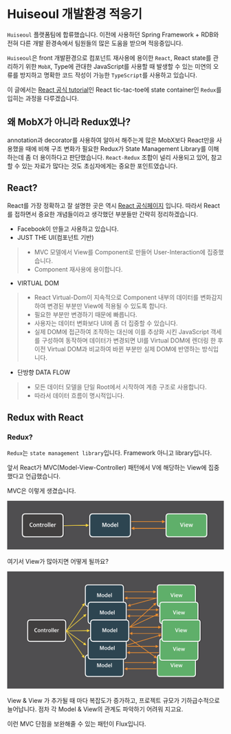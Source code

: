 # Huiseoul 개발환경 적응기
`Huiseoul` 플랫폼팀에 합류했습니다. 이전에 사용하던 Spring Framework + RDB와 전혀 다른 개발 환경속에서 팀원들의 많은 도움을 받으며 적응중입니다.

`Huiseoul`은 front 개발환경으로 컴포넌트 재사용에 용이한 `React`, React state를 관리하기 위한 `MobX`, Type에 관대한 JavaScript를 사용할 때 발생할 수 있는 미연의 오류를 방지하고 명확한 코드 작성이 가능한 `TypeScript`를 사용하고 있습니다.

이 글에서는 [React 공식 tutorial](https://facebook.github.io/react/tutorial/tutorial.html)인 React tic-tac-toe에 state container인 `Redux`를 입히는 과정을 다루겠습니다.

## 왜 MobX가 아니라 Redux였나?
annotation과 decorator를 사용하여 알아서 해주는게 많은 MobX보다 React만을 사용했을 때에 비해 구조 변화가 필요한 Redux가 State Management Library를 이해하는데 좀 더 용이하다고 판단했습니다.
`React-Redux` 조합이 널리 사용되고 있어, 참고할 수 있는 자료가 많다는 것도 초심자에게는 중요한 포인트였습니다.

## React?
React를 가장 정확하고 잘 설명한 곳은 역시 [React 공식페이지](https://facebook.github.io/react/) 입니다.
따라서 React를 접하면서 중요한 개념들이라고 생각했던 부분들만 간략히 정리하겠습니다.
- Facebook이 만들고 사용하고 있습니다.
- JUST THE UI(컴포넌트 기반)
> - MVC 모델에서 View를 Component로 만들어 User-Interaction에 집중했습니다.
> - Component 재사용에 용이합니다.
- VIRTUAL DOM
> - React Virtual-Dom이 지속적으로 Component 내부의 데이터를 변화감지하여 변경된 부분만 View에 적용될 수 있도록 합니다.
> - 필요한 부분만 변경하기 때문에 빠릅니다.
> - 사용자는 데이터 변화보다 UI에 좀 더 집중할 수 있습니다.
> - 실제 DOM에 접근하여 조작하는 대신에 이를 추상화 시킨 JavaScript 객세를 구성하여 동작하며 데이터가 변경되면 UI를 Virtual DOM에 렌더링 한 후 이전 Virtual DOM과 비교하여 바뀐 부분만 실제 DOM에 반영하는 방식입니다.
- 단방향 DATA FLOW
> - 모든 데이터 모델을 단일 Root에서 시작하여 계층 구조로 사용합니다.
> - 따라서 데이터 흐름이 명시적입니다.

## Redux with React
### Redux?
`Redux`는 `state management library`입니다. Framework 아니고 library입니다.


앞서 React가 MVC(Model-View-Controller) 패턴에서 V에 해당하는 View에 집중했다고 언급했습니다.

MVC은 이렇게 생겼습니다.

![Simple MVC](./simple_mvc.png)

여기서 View가 많아지면 어떻게 될까요?

![Complex MVC](./complex_mvc.png)

View & View 가 추가될 때 마다 복잡도가 증가하고, 프로젝트 규모가 기하급수적으로 늘어납니다. 점차 각 Model & View의 관계도 파악하기 어려워 지고요.

이런 MVC 단점을 보완해줄 수 있는 패턴이 Flux입니다.

